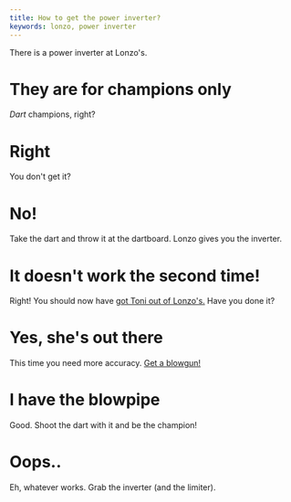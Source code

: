 ```yaml
---
title: How to get the power inverter?
keywords: lonzo, power inverter
---
```


There is a power inverter at Lonzo's.

# They are for champions only
_Dart_ champions, right?

# Right
You don't get it?

# No!
Take the dart and throw it at the dartboard. Lonzo gives you the inverter.

# It doesn't work the second time!
Right! You should now have [got Toni out of Lonzo's.](020-toni-first.md) Have you done it?

# Yes, she's out there
This time you need more accuracy. [Get a blowgun!](090-blowgun.md)

# I have the blowpipe
Good. Shoot the dart with it and be the champion!

# Oops..
Eh, whatever works. Grab the inverter (and the limiter).
